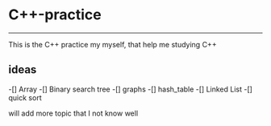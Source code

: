 # C++-practice
--------------------
This is the C++ practice my myself, that help me studying C++
## ideas
-[] Array
-[] Binary search tree
-[] graphs
-[] hash_table
-[] Linked List
-[] quick sort

will add more topic that I not know well
